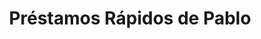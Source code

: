 ---
title: "Préstamos Rápidos de Pablo"
url: /west-valley/prestamos-rapidos-de-pablo/
shop: pawnbroker
---